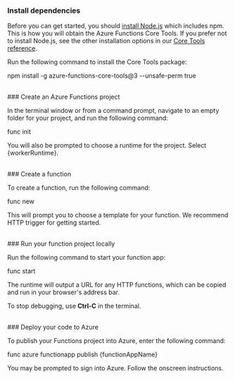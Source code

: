 ### Install dependencies

Before you can get started, you should <a href="https://go.microsoft.com/fwlink/?linkid=2016195" target="_blank">install Node.js</a> which includes npm. This is how you will obtain the Azure Functions Core Tools. If you prefer not to install Node.js, see the other installation options in our <a href="https://go.microsoft.com/fwlink/?linkid=2016192" target="_blank">Core Tools reference</a>.

Run the following command to install the Core Tools package:

<MarkdownHighlighter>npm install -g azure-functions-core-tools@3 --unsafe-perm true</MarkdownHighlighter>

<br/>
### Create an Azure Functions project

In the terminal window or from a command prompt, navigate to an empty folder for your project, and run the following command:

<MarkdownHighlighter>func init</MarkdownHighlighter>

You will also be prompted to choose a runtime for the project. Select {workerRuntime}.

<br/>
### Create a function

To create a function, run the following command:

<MarkdownHighlighter>func new</MarkdownHighlighter>

This will prompt you to choose a template for your function. We recommend HTTP trigger for getting started.

<br/>
### Run your function project locally

Run the following command to start your function app:

<MarkdownHighlighter>func start</MarkdownHighlighter>

The runtime will output a URL for any HTTP functions, which can be copied and run in your browser's address bar.

To stop debugging, use **Ctrl-C** in the terminal.

<br/>
### Deploy your code to Azure

To publish your Functions project into Azure, enter the following command:

<MarkdownHighlighter>func azure functionapp publish {functionAppName}</MarkdownHighlighter>

You may be prompted to sign into Azure. Follow the onscreen instructions.
